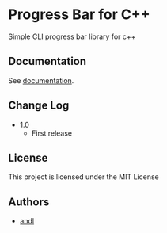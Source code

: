 # Progress Bar for C++
Simple CLI progress bar library for c++

## Documentation
See [documentation](docs/documentation.md).

## Change Log
- 1.0
    - First release

## License
This project is licensed under the MIT License

## Authors
- [andl](https://github.com/dotandl)

